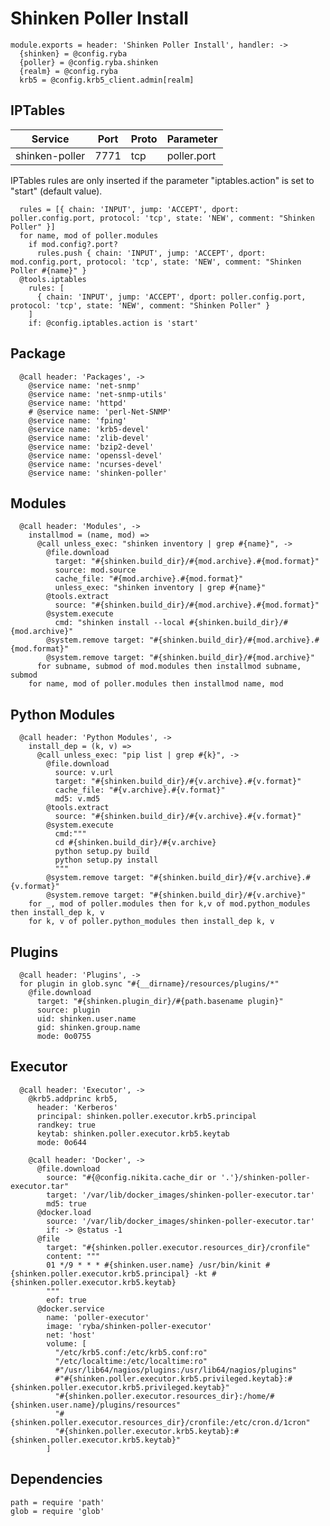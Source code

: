 
# Shinken Poller Install

    module.exports = header: 'Shinken Poller Install', handler: ->
      {shinken} = @config.ryba
      {poller} = @config.ryba.shinken
      {realm} = @config.ryba
      krb5 = @config.krb5_client.admin[realm]

## IPTables

| Service           | Port  | Proto | Parameter       |
|-------------------|-------|-------|-----------------|
|  shinken-poller   | 7771  |  tcp  |   poller.port   |

IPTables rules are only inserted if the parameter "iptables.action" is set to
"start" (default value).

      rules = [{ chain: 'INPUT', jump: 'ACCEPT', dport: poller.config.port, protocol: 'tcp', state: 'NEW', comment: "Shinken Poller" }]
      for name, mod of poller.modules
        if mod.config?.port?
          rules.push { chain: 'INPUT', jump: 'ACCEPT', dport: mod.config.port, protocol: 'tcp', state: 'NEW', comment: "Shinken Poller #{name}" }
      @tools.iptables
        rules: [
          { chain: 'INPUT', jump: 'ACCEPT', dport: poller.config.port, protocol: 'tcp', state: 'NEW', comment: "Shinken Poller" }
        ]
        if: @config.iptables.action is 'start'

## Package

      @call header: 'Packages', ->
        @service name: 'net-snmp'
        @service name: 'net-snmp-utils'
        @service name: 'httpd'
        # @service name: 'perl-Net-SNMP'
        @service name: 'fping'
        @service name: 'krb5-devel'
        @service name: 'zlib-devel'
        @service name: 'bzip2-devel'
        @service name: 'openssl-devel'
        @service name: 'ncurses-devel'
        @service name: 'shinken-poller'

## Modules

      @call header: 'Modules', ->
        installmod = (name, mod) =>
          @call unless_exec: "shinken inventory | grep #{name}", ->
            @file.download
              target: "#{shinken.build_dir}/#{mod.archive}.#{mod.format}"
              source: mod.source
              cache_file: "#{mod.archive}.#{mod.format}"
              unless_exec: "shinken inventory | grep #{name}"
            @tools.extract
              source: "#{shinken.build_dir}/#{mod.archive}.#{mod.format}"
            @system.execute
              cmd: "shinken install --local #{shinken.build_dir}/#{mod.archive}"
            @system.remove target: "#{shinken.build_dir}/#{mod.archive}.#{mod.format}"
            @system.remove target: "#{shinken.build_dir}/#{mod.archive}"
          for subname, submod of mod.modules then installmod subname, submod
        for name, mod of poller.modules then installmod name, mod

## Python Modules

      @call header: 'Python Modules', ->
        install_dep = (k, v) => 
          @call unless_exec: "pip list | grep #{k}", ->
            @file.download
              source: v.url
              target: "#{shinken.build_dir}/#{v.archive}.#{v.format}"
              cache_file: "#{v.archive}.#{v.format}"
              md5: v.md5
            @tools.extract
              source: "#{shinken.build_dir}/#{v.archive}.#{v.format}"
            @system.execute
              cmd:"""
              cd #{shinken.build_dir}/#{v.archive}
              python setup.py build
              python setup.py install
              """
            @system.remove target: "#{shinken.build_dir}/#{v.archive}.#{v.format}"
            @system.remove target: "#{shinken.build_dir}/#{v.archive}"
        for _, mod of poller.modules then for k,v of mod.python_modules then install_dep k, v
        for k, v of poller.python_modules then install_dep k, v

## Plugins

      @call header: 'Plugins', ->
      for plugin in glob.sync "#{__dirname}/resources/plugins/*"
        @file.download
          target: "#{shinken.plugin_dir}/#{path.basename plugin}"
          source: plugin
          uid: shinken.user.name
          gid: shinken.group.name
          mode: 0o0755

## Executor

      @call header: 'Executor', ->
        @krb5.addprinc krb5,
          header: 'Kerberos'
          principal: shinken.poller.executor.krb5.principal
          randkey: true
          keytab: shinken.poller.executor.krb5.keytab
          mode: 0o644

        @call header: 'Docker', ->
          @file.download
            source: "#{@config.nikita.cache_dir or '.'}/shinken-poller-executor.tar"
            target: '/var/lib/docker_images/shinken-poller-executor.tar'
            md5: true
          @docker.load
            source: '/var/lib/docker_images/shinken-poller-executor.tar'
            if: -> @status -1
          @file
            target: "#{shinken.poller.executor.resources_dir}/cronfile"
            content: """
            01 */9 * * * #{shinken.user.name} /usr/bin/kinit #{shinken.poller.executor.krb5.principal} -kt #{shinken.poller.executor.krb5.keytab}
            """
            eof: true
          @docker.service
            name: 'poller-executor'
            image: 'ryba/shinken-poller-executor'
            net: 'host'
            volume: [
              "/etc/krb5.conf:/etc/krb5.conf:ro"
              "/etc/localtime:/etc/localtime:ro"
              #"/usr/lib64/nagios/plugins:/usr/lib64/nagios/plugins"
              #"#{shinken.poller.executor.krb5.privileged.keytab}:#{shinken.poller.executor.krb5.privileged.keytab}"
              "#{shinken.poller.executor.resources_dir}:/home/#{shinken.user.name}/plugins/resources"
              "#{shinken.poller.executor.resources_dir}/cronfile:/etc/cron.d/1cron"
              "#{shinken.poller.executor.krb5.keytab}:#{shinken.poller.executor.krb5.keytab}"
            ]

## Dependencies

    path = require 'path'
    glob = require 'glob'
